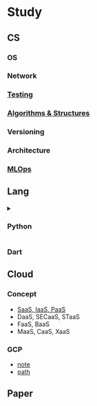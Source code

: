 <h1>Study</h1>
<h2>CS</h2>
<h3>OS</h3>
<h3>Network</h3>
<h3><a href="https://github.com/AshbeeKim/cs-archive/wiki/Testing">Testing</a></h3>
<h3><a href="https://github.com/AshbeeKim/cs-archive/wiki/AlgorithmsAndStructureg">Algorithms & Structures</a></h3>
<h3>Versioning</h3>
<h3>Architecture</h3>
<h3><a href="https://github.com/AshbeeKim/cs-archive/wiki/MLOps">MLOps</a></h3>
<h2>Lang</h2>
<details>
    <summary><h3>Python</h3></summary>
    <ul>
        <li><a href="https://github.com/AshbeeKim/cs-archive/wiki/Python">basic</a></li>
        <li>package manage tools</li>
        <li>web</li>
        <li>llm</li>
    </ul>
</details>
<h3>Dart</h3>
<h2>Cloud</h2>
<h3>Concept</h3>
<ul>
    <li><a href="https://github.com/AshbeeKim/cs-archive/wiki/Concept-SIPaaS">SaaS, IaaS, PaaS</a></li>
    <li>DaaS, SECaaS, STaaS</li>
    <li>FaaS, BaaS</li>
    <li>MaaS, CaaS, XaaS</li>
</ul>
<h3>GCP</h3>
<ul>
    <li><a href="https://github.com/AshbeeKim/cs-archive/wiki/GCP-note">note</a></li>
    <li><a href="https://github.com/AshbeeKim/cs-archive/wiki/GCP-path">path</a></li>
</ul>
<h2>Paper</h2>